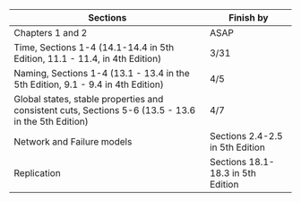 | Sections | Finish by | 
|----------|-----------|
| Chapters 1 and 2 | ASAP | 
| Time, Sections 1-4  (14.1-14.4 in 5th Edition, 11.1 - 11.4, in 4th Edition) | 3/31 |
|Naming, Sections 1-4 (13.1 - 13.4 in the 5th Edition, 9.1 - 9.4 in 4th Edition) | 4/5 | 
|Global states, stable properties and consistent cuts, Sections 5-6 (13.5 - 13.6 in the 5th Edition) | 4/7 | 
|Network and Failure models | Sections 2.4-2.5 in 5th Edition| 4/11 |
|Replication| Sections 18.1-18.3 in 5th Edition | 4/13 | 

